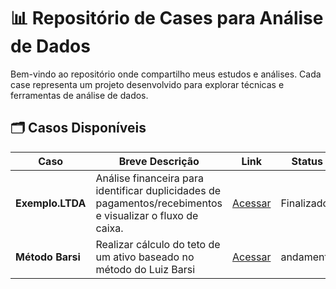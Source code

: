 # 📊 Repositório de Cases para Análise de Dados
Bem-vindo ao repositório onde compartilho meus estudos e análises. Cada case representa um projeto desenvolvido para explorar técnicas e ferramentas de análise de dados.

## 🗂️ Casos Disponíveis

| **Caso**         | **Breve Descrição**                                                                                        | **Link**                                                                                       | **Status** | **Data**   |
| ---------------- | ---------------------------------------------------------------------------------------------------------- | ---------------------------------------------------------------------------------------------- | ---------- | ---------- |
| **Exemplo.LTDA** | Análise financeira para identificar duplicidades de pagamentos/recebimentos e visualizar o fluxo de caixa. | [Acessar](https://github.com/PauloHenkeM/cases-analise-de-dados/tree/main/Exemplo.LTDA)        | Finalizado | 23/11/2024 | 
| **Método Barsi** | Realizar cálculo do teto de um ativo baseado no método do Luiz Barsi                                       | [Acessar](https://github.com/PauloHenkeM/cases-analise-de-dados/tree/main/M%C3%A9todo%20Barsi) | andamento  | -          |
